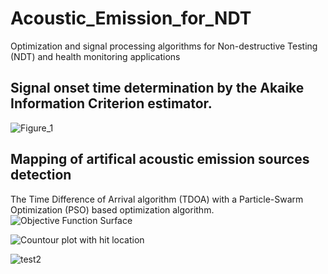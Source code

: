 # Acoustic_Emission_for_NDT
Optimization and signal processing algorithms for Non-destructive Testing (NDT) and health monitoring applications

## Signal onset time determination by the Akaike Information Criterion estimator.
![Figure_1](https://github.com/Mazen-Elaraby/Acoustic_Emission_for_NDT/assets/99294980/b0cdf4ae-922f-4679-8fd8-c8cdd47df72c)

## Mapping of artifical acoustic emission sources detection
The Time Difference of Arrival algorithm (TDOA) with a Particle-Swarm Optimization (PSO) based optimization algorithm.
![Objective Function Surface](https://github.com/Mazen-Elaraby/Acoustic_Emission_for_NDT/assets/99294980/d5a0d723-0b5d-4faf-b840-d93fd951f983)

![Countour plot with hit location](https://github.com/Mazen-Elaraby/Acoustic_Emission_for_NDT/assets/99294980/4a5408d8-3ee7-4887-a44e-438499eeee4e)

![test2](https://github.com/Mazen-Elaraby/Acoustic_Emission_for_NDT/assets/99294980/e0cc3e34-36bd-42bd-b121-22378530f392)
